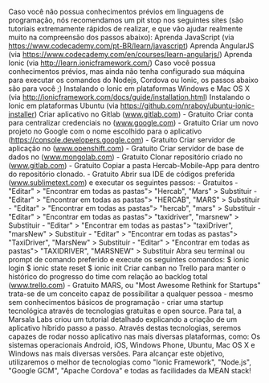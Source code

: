 

Caso você não possua conhecimentos prévios em linguagens de programação, nós recomendamos um pit stop nos seguintes sites (são tutoriais extremamente rápidos de realizar, e que vão ajudar realmente muito na compreensão dos passos abaixo):
Aprenda JavaScript (via https://www.codecademy.com/pt-BR/learn/javascript)
Aprenda AngularJS (via https://www.codecademy.com/en/courses/learn-angularjs/)
Aprenda Ionic (via http://learn.ionicframework.com/)
Caso você possua conhecimentos prévios, mas ainda não tenha configurado sua máquina para executar os comandos do Nodejs, Cordova ou Ionic, os passos abaixo são para você ;)
Instalando o Ionic em plataformas Windows e Mac OS X (via http://ionicframework.com/docs/guide/installation.html)
Instalando o Ionic em plataformas Ubuntu (via https://github.com/nraboy/ubuntu-ionic-installer)
Criar aplicativo no Gitlab (www.gitlab.com) - Gratuito
Criar conta para centralizar credenciais no (www.google.com) - Gratuito
Criar um novo projeto no Google com o nome escolhido para o aplicativo (https://console.developers.google.com) - Gratuito
Criar servidor de aplicação no (www.openshift.com) - Gratuito
Criar servidor de base de dados no (www.mongolab.com) - Gratuito
Clonar repositório criado no (www.gitlab.com) - Gratuito
Copiar a pasta Hercab-Mobile-App para dentro do repositório clonado. - Gratuito
Abrir sua IDE de códigos preferida (www.sublimetext.com) e executar os seguintes passos: - Gratuitos
     - "Editar" > "Encontrar em todas as pastas"> "Hercab", "Mars" > Substituir
     - "Editar" > "Encontrar em todas as pastas"> "HERCAB", "MARS" > Substituir
     - "Editar" > "Encontrar em todas as pastas"> "hercab", "mars" > Substituir
     - "Editar" > "Encontrar em todas as pastas"> "taxidriver", "marsnew" > Substituir
     - "Editar" > "Encontrar em todas as pastas"> "taxiDriver", "marsNew" > Substituir
     - "Editar" > "Encontrar em todas as pastas"> "TaxiDriver", "MarsNew" > Substituir
     - "Editar" > "Encontrar em todas as pastas"> "TAXIDRIVER", "MARSNEW" > Substituir
Abra seu terminal ou prompt de comando preferido e execute os seguintes comandos:
$ ionic login
$ ionic state reset
$ ionic init
Criar canban no Trello para manter o histórico do progresso do time com relação ao backlog total (www.trello.com) - Gratuito
MARS, ou "Most Awesome Rethink for Startups" trata-se de um conceito capaz de possibilitar a qualquer pessoa - mesmo sem conhecimentos básicos de programação - criar uma startup tecnológica através de tecnologias gratuitas e open source. Para tal, a Marsala Labs criou um tutorial detalhado explicando a criação de um aplicativo híbrido passo a passo.
Através destas tecnologias, seremos capazes de rodar nosso aplicativo nas mais diversas plataformas, como:
Os sistemas operacionais Android, iOS, Windows Phone, Ubuntu, Mac OS X e Windows nas mais diversas versões.
Para alcançar este objetivo, utilizaremos o melhor de tecnologias como "Ionic Framework", "Node.js", "Google GCM", "Apache Cordova" e todas as facilidades da MEAN stack!
